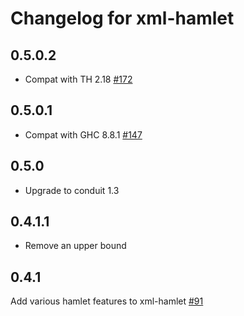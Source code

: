# Changelog for xml-hamlet

## 0.5.0.2

* Compat with TH 2.18 [#172](https://github.com/snoyberg/xml/pull/172)

## 0.5.0.1

* Compat with GHC 8.8.1 [#147](https://github.com/snoyberg/xml/issues/147)

## 0.5.0

* Upgrade to conduit 1.3

## 0.4.1.1

* Remove an upper bound

## 0.4.1

Add various hamlet features to xml-hamlet [#91](https://github.com/snoyberg/xml/pull/91)
